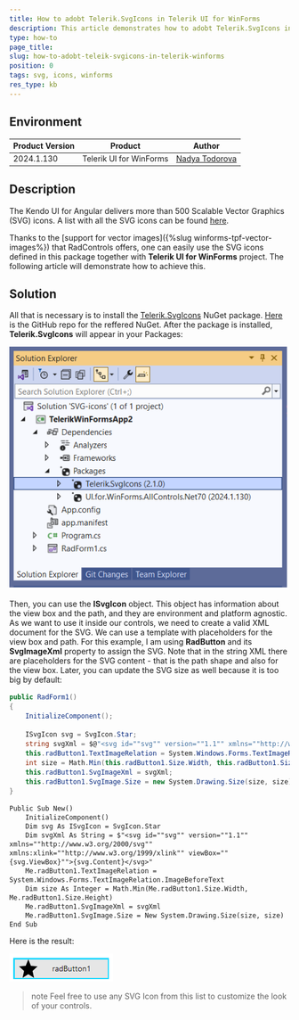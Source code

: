```yaml
---
title: How to adobt Telerik.SvgIcons in Telerik UI for WinForms 
description: This article demonstrates how to adobt Telerik.SvgIcons in Telerik UI for WinForms 
type: how-to
page_title: 
slug: how-to-adobt-teleik-svgicons-in-telerik-winforms
position: 0
tags: svg, icons, winforms
res_type: kb
---
```


## Environment
 
|Product Version|Product|Author|
|----|----|----|
|2024.1.130|Telerik UI for WinForms|[Nadya Todorova](https://www.telerik.com/blogs/author/nadya-karaivanova)|
 
## Description

The Kendo UI for Angular delivers more than 500 Scalable Vector Graphics (SVG) icons. A list with all the SVG icons can be found [here](https://www.telerik.com/kendo-angular-ui/components/icons/svgicon/svgicon-list/#toc-svg-icons-list). 

Thanks to the [support for vector images]({%slug winforms-tpf-vector-images%}) that RadControls offers, one can easily use the SVG icons defined in this package together with **Telerik UI for WinForms** project. The following article will demonstrate how to achieve this. 

 
## Solution 

All that is necessary is to install the [Telerik.SvgIcons](https://www.nuget.org/packages/Telerik.SvgIcons) NuGet package. [Here](https://github.com/telerik/kendo-icons/tree/develop/packages/svg-icons/src-cs/Telerik.SvgIcons/Icons) is the GitHub repo for the reffered NuGet. After the package is installed, **Telerik.SvgIcons** will appear in your Packages:

![adobt-telerik.svg01](images/adobt-telerik.svg01.png)


Then, you can use the **ISvgIcon** object. This object has information about the view box and the path, and they are environment and platform agnostic. As we want to use it inside our controls, we need to create a valid XML document for the SVG. We can use a template with placeholders for the view box and path. For this example, I am using **RadButton** and its **SvgImageXml** property to assign the SVG. Note that in the string XML there are placeholders for the SVG content - that is the path shape and also for the view box. Later, you can update the SVG size as well because it is too big by default:

````C#
public RadForm1()
{
    InitializeComponent();

    ISvgIcon svg = SvgIcon.Star;
    string svgXml = $@"<svg id=""svg"" version=""1.1"" xmlns=""http://www.w3.org/2000/svg"" xmlns:xlink=""http://www.w3.org/1999/xlink"" viewBox=""{svg.ViewBox}"">{svg.Content}</svg>";
    this.radButton1.TextImageRelation = System.Windows.Forms.TextImageRelation.ImageBeforeText;
    int size = Math.Min(this.radButton1.Size.Width, this.radButton1.Size.Height);
    this.radButton1.SvgImageXml = svgXml;
    this.radButton1.SvgImage.Size = new System.Drawing.Size(size, size);
}

````
````VB.NET
Public Sub New()
    InitializeComponent()
    Dim svg As ISvgIcon = SvgIcon.Star
    Dim svgXml As String = $"<svg id=""svg"" version=""1.1"" xmlns=""http://www.w3.org/2000/svg"" xmlns:xlink=""http://www.w3.org/1999/xlink"" viewBox=""{svg.ViewBox}"">{svg.Content}</svg>"
    Me.radButton1.TextImageRelation = System.Windows.Forms.TextImageRelation.ImageBeforeText
    Dim size As Integer = Math.Min(Me.radButton1.Size.Width, Me.radButton1.Size.Height)
    Me.radButton1.SvgImageXml = svgXml
    Me.radButton1.SvgImage.Size = New System.Drawing.Size(size, size)
End Sub

````

Here is the result:

![adobt-telerik.svg01](images/adobt-telerik.svg02.png)

>note Feel free to use any SVG Icon from this list to customize the look of your controls. 
